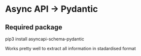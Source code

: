 # Async API -> Pydantic

## Required package

pip3 install asyncapi-schema-pydantic

Works pretty well to extract all information in stadardised format
